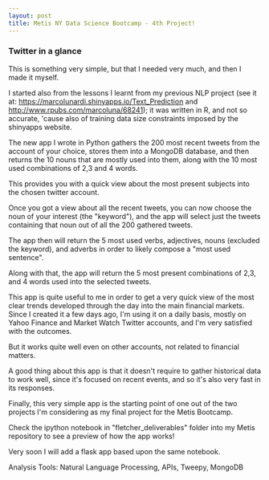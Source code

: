 ```yaml
---
layout: post
title: Metis NY Data Science Bootcamp - 4th Project!
---
```


###  Twitter in a glance  


This is something very simple, but that I needed very much, and then I made it myself.

I started also from the lessons I learnt from my previous NLP project (see it at: https://marcolunardi.shinyapps.io/Text_Prediction and http://www.rpubs.com/marcoluna/68241); it was written in R, and not so accurate, 'cause also of training data size constraints imposed by the shinyapps website.

The new app I wrote in Python gathers the 200 most recent tweets from the account of your choice, stores them into a MongoDB database, and then returns the 10 nouns that are mostly used into them, along with the 10 most used combinations of 2,3 and 4 words.

This provides you with a quick view about the most present subjects into the chosen twitter account.

Once you got a view about all the recent tweets, you can now choose the noun of your interest (the "keyword"), and the app will select just the tweets containing that noun out of all the 200 gathered tweets.

The app then will return the 5 most used verbs, adjectives, nouns (excluded the keyword), and adverbs in order to 
likely compose a "most used sentence".

Along with that, the app will return the 5 most present combinations of 2,3, and 4 words used into the selected tweets.

This app is quite useful to me in order to get a very quick view of the most clear trends developed through the day
into the main financial markets. Since I created it a few days ago, I'm using it on a daily basis, mostly on Yahoo Finance and Market Watch Twitter accounts, and I'm very satisfied with the outcomes.

But it works quite well even on other accounts, not related to financial matters.

A good thing about this app is that it doesn't require to gather historical data to work well, since it's focused on recent events, and so it's also very fast in its responses.

Finally, this very simple app is the starting point of one out of the two projects I'm considering as my final project for the Metis Bootcamp.

Check the ipython notebook in "fletcher_deliverables" folder into my Metis repository to see a preview of how the app works!

Very soon I will add a flask app based upon the same notebook.

Analysis Tools: Natural Language Processing, APIs, Tweepy, MongoDB 
